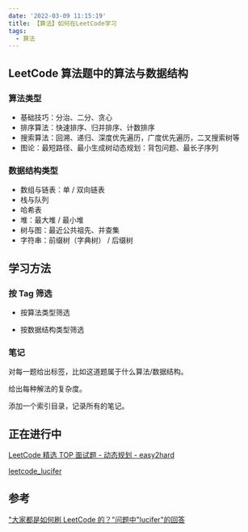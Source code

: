 ```yaml
---
date: '2022-03-09 11:15:19'
title: 【算法】如何在LeetCode学习
tags:
  - 算法
---
```


## LeetCode 算法题中的算法与数据结构

### 算法类型

- 基础技巧：分治、二分、贪心
- 排序算法：快速排序、归并排序、计数排序
- 搜索算法：回溯、递归、深度优先遍历，广度优先遍历，二叉搜索树等
- 图论：最短路径、最小生成树动态规划：背包问题、最长子序列

### 数据结构类型

- 数组与链表：单 / 双向链表
- 栈与队列
- 哈希表
- 堆：最大堆 / 最小堆
- 树与图：最近公共祖先、并查集
- 字符串：前缀树（字典树） / 后缀树

## 学习方法

### 按 Tag 筛选

- 按算法类型筛选

- 按数据结构类型筛选

### 笔记

对每一题给出标签，比如这道题属于什么算法/数据结构。

给出每种解法的复杂度。

添加一个索引目录，记录所有的笔记。

## 正在进行中

[LeetCode 精选 TOP 面试题 - 动态规划 - easy2hard](https://leetcode-cn.com/problemset/all/?page=1&listId=2ckc81c&topicSlugs=dynamic-programming&sorting=W3sic29ydE9yZGVyIjoiQVNDRU5ESU5HIiwib3JkZXJCeSI6IkRJRkZJQ1VMVFkifV0%3D)

[leetcode_lucifer](https://github.com/SimonFighter/leetcode_lucifer)

## 参考

["大家都是如何刷 LeetCode 的？"问题中"lucifer"的回答](https://www.zhihu.com/question/280279208/answer/510354868)
